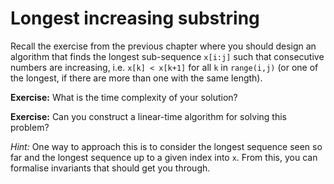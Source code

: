 # Longest increasing substring

Recall the exercise from the previous chapter where you should design an algorithm that finds the longest sub-sequence `x[i:j]` such that consecutive numbers are increasing, i.e. `x[k] < x[k+1]` for all `k` in `range(i,j)`  (or one of the longest, if there are more than one with the same length).

**Exercise:** What is the time complexity of your solution?

**Exercise:** Can you construct a linear-time algorithm for solving this problem?

*Hint:* One way to approach this is to consider the longest sequence seen so far and the longest sequence up to a given index into `x`. From this, you can formalise invariants that should get you through.

